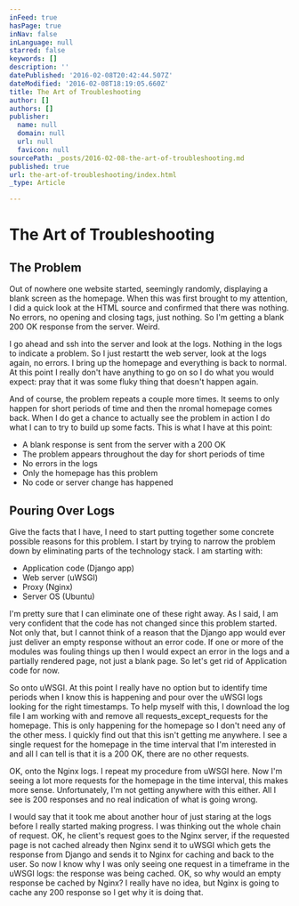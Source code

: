 ```yaml
---
inFeed: true
hasPage: true
inNav: false
inLanguage: null
starred: false
keywords: []
description: ''
datePublished: '2016-02-08T20:42:44.507Z'
dateModified: '2016-02-08T18:19:05.660Z'
title: The Art of Troubleshooting
author: []
authors: []
publisher:
  name: null
  domain: null
  url: null
  favicon: null
sourcePath: _posts/2016-02-08-the-art-of-troubleshooting.md
published: true
url: the-art-of-troubleshooting/index.html
_type: Article

---
```

# The Art of Troubleshooting

## The Problem

Out of nowhere one website started, seemingly randomly, displaying a blank screen as the homepage. When this was first brought to my attention, I did a quick look at the HTML source and confirmed that there was nothing. No errors, no opening and closing tags, just nothing. So I'm getting a blank 200 OK response from the server. Weird.

I go ahead and ssh into the server and look at the logs. Nothing in the logs to indicate a problem. So I just restartt the web server, look at the logs again, no errors. I bring up the homepage and everything is back to normal. At this point I really don't have anything to go on so I do what you would expect: pray that it was some fluky thing that doesn't happen again.

And of course, the problem repeats a couple more times. It seems to only happen for short periods of time and then the nromal homepage comes back. When I do get a chance to actually see the problem in action I do what I can to try to build up some facts. This is what I have at this point:

* A blank response is sent from the server with a 200 OK
* The problem appears throughout the day for short periods of time
* No errors in the logs
* Only the homepage has this problem
* No code or server change has happened

## Pouring Over Logs

Give the facts that I have, I need to start putting together some concrete possible reasons for this problem. I start by trying to narrow the problem down by eliminating parts of the technology stack. I am starting with:

* Application code (Django app)
* Web server (uWSGI)
* Proxy (Nginx)
* Server OS (Ubuntu)

I'm pretty sure that I can eliminate one of these right away. As I said, I am very confident that the code has not changed since this problem started. Not only that, but I cannot think of a reason that the Django app would ever just deliver an empty response without an error code. If one or more of the modules was fouling things up then I would expect an error in the logs and a partially rendered page, not just a blank page. So let's get rid of Application code for now.

So onto uWSGI. At this point I really have no option but to identify time periods when I know this is happening and pour over the uWSGI logs looking for the right timestamps. To help myself with this, I download the log file I am working with and remove all requests_except_requests for the homepage. This is only happening for the homepage so I don't need any of the other mess. I quickly find out that this isn't getting me anywhere. I see a single request for the homepage in the time interval that I'm interested in and all I can tell is that it is a 200 OK, there are no other requests.

OK, onto the Nginx logs. I repeat my procedure from uWSGI here. Now I'm seeing a lot more requests for the homepage in the time interval, this makes more sense. Unfortunately, I'm not getting anywhere with this either. All I see is 200 responses and no real indication of what is going wrong.

I would say that it took me about another hour of just staring at the logs before I really started making progress. I was thinking out the whole chain of request. OK, he client's request goes to the Nginx server, if the requested page is not cached already then Nginx send it to uWSGI which gets the response from Django and sends it to Nginx for caching and back to the user. So now I know why I was only seeing one request in a timeframe in the uWSGI logs: the response was being cached. OK, so why would an empty response be cached by Nginx? I really have no idea, but Nginx is going to cache any 200 response so I get why it is doing that.